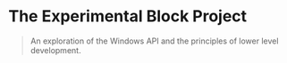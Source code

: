 # The Experimental Block Project

> An exploration of the Windows API and the principles of lower level development.
